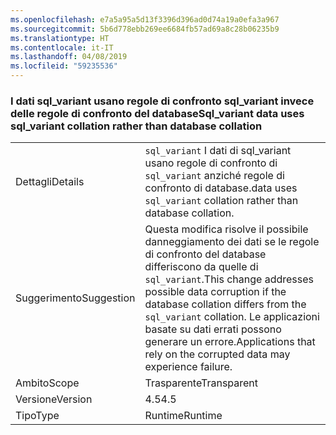 ```yaml
---
ms.openlocfilehash: e7a5a95a5d13f3396d396ad0d74a19a0efa3a967
ms.sourcegitcommit: 5b6d778ebb269ee6684fb57ad69a8c28b06235b9
ms.translationtype: HT
ms.contentlocale: it-IT
ms.lasthandoff: 04/08/2019
ms.locfileid: "59235536"
---
```

### <a name="sqlvariant-data-uses-sqlvariant-collation-rather-than-database-collation"></a><span data-ttu-id="3889b-101">I dati sql_variant usano regole di confronto sql_variant invece delle regole di confronto del database</span><span class="sxs-lookup"><span data-stu-id="3889b-101">Sql_variant data uses sql_variant collation rather than database collation</span></span>

|   |   |
|---|---|
|<span data-ttu-id="3889b-102">Dettagli</span><span class="sxs-lookup"><span data-stu-id="3889b-102">Details</span></span>|<code>sql_variant</code> <span data-ttu-id="3889b-103">I dati di sql_variant usano regole di confronto di <code>sql_variant</code> anziché regole di confronto di database.</span><span class="sxs-lookup"><span data-stu-id="3889b-103">data uses <code>sql_variant</code> collation rather than database collation.</span></span>|
|<span data-ttu-id="3889b-104">Suggerimento</span><span class="sxs-lookup"><span data-stu-id="3889b-104">Suggestion</span></span>|<span data-ttu-id="3889b-105">Questa modifica risolve il possibile danneggiamento dei dati se le regole di confronto del database differiscono da quelle di <code>sql_variant</code>.</span><span class="sxs-lookup"><span data-stu-id="3889b-105">This change addresses possible data corruption if the database collation differs from the <code>sql_variant</code> collation.</span></span> <span data-ttu-id="3889b-106">Le applicazioni basate su dati errati possono generare un errore.</span><span class="sxs-lookup"><span data-stu-id="3889b-106">Applications that rely on the corrupted data may experience failure.</span></span>|
|<span data-ttu-id="3889b-107">Ambito</span><span class="sxs-lookup"><span data-stu-id="3889b-107">Scope</span></span>|<span data-ttu-id="3889b-108">Trasparente</span><span class="sxs-lookup"><span data-stu-id="3889b-108">Transparent</span></span>|
|<span data-ttu-id="3889b-109">Versione</span><span class="sxs-lookup"><span data-stu-id="3889b-109">Version</span></span>|<span data-ttu-id="3889b-110">4.5</span><span class="sxs-lookup"><span data-stu-id="3889b-110">4.5</span></span>|
|<span data-ttu-id="3889b-111">Tipo</span><span class="sxs-lookup"><span data-stu-id="3889b-111">Type</span></span>|<span data-ttu-id="3889b-112">Runtime</span><span class="sxs-lookup"><span data-stu-id="3889b-112">Runtime</span></span>|
